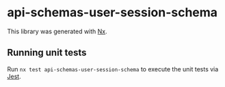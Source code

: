 # api-schemas-user-session-schema

This library was generated with [Nx](https://nx.dev).

## Running unit tests

Run `nx test api-schemas-user-session-schema` to execute the unit tests via [Jest](https://jestjs.io).
